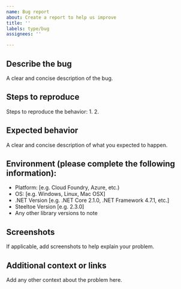 ```yaml
---
name: Bug report
about: Create a report to help us improve
title: ''
labels: type/bug
assignees: ''

---
```


## Describe the bug
A clear and concise description of the bug.  

## Steps to reproduce 
Steps to reproduce the behavior:
1.
2.

## Expected behavior
A clear and concise description of what you expected to happen.

## Environment (please complete the following information):
 - Platform: [e.g. Cloud Foundry, Azure, etc.) 
 - OS: [e.g. Windows, Linux, Mac OSX]
 - .NET Version [e.g. .NET Core 2.1.0, .NET Framework 4.7.1, etc.] 
 - Steeltoe Version [e.g. 2.3.0]
 - Any other library versions to note

## Screenshots
If applicable, add screenshots to help explain your problem.

## Additional context or links
Add any other context about the problem here.
